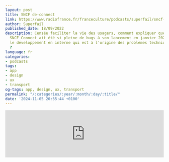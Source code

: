 ```yaml
---
layout: post
title: SNCF de-connect
link: https://www.radiofrance.fr/franceculture/podcasts/superfail/sncf-de-connect-7341235
author: Superfail
published_date: 18/09/2022
description: Censée faciliter la vie des usagers, comment expliquer que l'application
  SNCF Connect ait été si pleine de bugs à son lancement en janvier 2022 ? Est-ce
  le développement en interne qui est à l'origine des problèmes techniques identifiés
  ?
language: fr
categories:
- podcasts
tags:
- app
- design
- ux
- transport
og-tags: app, design, ux, transport
permalink: "/:categories/:year/:month/:day/:title/"
date: '2024-11-05 20:55:44 +0100'
---
```


<iframe src="https://embed.radiofrance.fr/franceculture/diffusion/8762ec1e-cb60-4df0-a799-75b675ca730d" frameborder="0" width="100%" height="auto"></iframe>